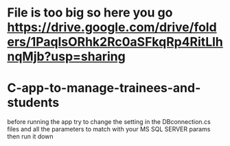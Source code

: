 # File is too big so here you go https://drive.google.com/drive/folders/1PaqlsORhk2Rc0aSFkqRp4RitLlhnqMjb?usp=sharing
# C-app-to-manage-trainees-and-students
before running the app try to change the setting in the DBconnection.cs files and all the parameters to match with your MS SQL SERVER params then run it down 
